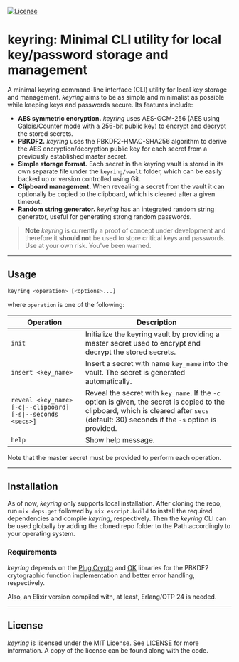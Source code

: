 [![License](https://img.shields.io/github/license/rixsilverith/keyring?color=g)](https://mit-license.org/)

# keyring: Minimal CLI utility for local key/password storage and management

A minimal keyring command-line interface (CLI) utility for local key storage and management. *keyring* aims to
be as simple and minimalist as possible while keeping keys and passwords secure. Its features include:

- **AES symmetric encryption.** *keyring* uses AES-GCM-256 (AES using Galois/Counter mode with a 256-bit public key)
to encrypt and decrypt the stored secrets.
- **PBKDF2.** *keyring* uses the PBKDF2-HMAC-SHA256 algorithm to derive the AES encryption/decryption public key
for each secret from a previously established master secret.
- **Simple storage format.** Each secret in the keyring vault is stored in its own separate file under the
`keyring/vault` folder, which can be easily backed up or version controlled using Git.
- **Clipboard management.** When revealing a secret from the vault it can optionally be copied to the clipboard,
which is cleared after a given timeout.
- **Random string generator.** *keyring* has an integrated random string generator, useful for generating strong
random passwords.

> **Note** *keyring* is currently a proof of concept under development and therefore it **should not**
be used to store critical keys and passwords. Use at your own risk. You've been warned.

---

## Usage

```bash
keyring <operation> [<options>...]
```
where `operation` is one of the following:

**Operation** | **Description**
--- | ---
`init` | Initialize the keyring vault by providing a master secret used to encrypt and decrypt the stored secrets.
`insert <key_name>` | Insert a secret with name `key_name` into the vault. The secret is generated automatically.
`reveal <key_name> [-c\|--clipboard] [-s\|--seconds <secs>]` | Reveal the secret with `key_name`. If the `-c` option is given, the secret is copied to the clipboard, which is cleared after `secs` (default: 30) seconds if the `-s` option is provided.
`help` | Show help message.

Note that the master secret must be provided to perform each operation.

---

## Installation

As of now, *keyring* only supports local installation. After cloning the repo, run `mix deps.get` followed by
`mix escript.build` to install the required dependencies and compile *keyring*, respectively. Then the
*keyring* CLI can be used globally by adding the cloned repo folder to the Path accordingly to your
operating system.

### Requirements

*keyring* depends on the [Plug.Crypto](https://github.com/elixir-plug/plug_crypto) and
[OK](https://github.com/CrowdHailer/OK) libraries for the PBKDF2 crytographic function implementation and better
error handling, respectively.

Also, an Elixir version compiled with, at least, Erlang/OTP 24 is needed.

---

## License

*keyring* is licensed under the MIT License. See [LICENSE](LICENSE) for more information. A copy of
the license can be found along with the code.

